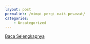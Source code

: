 ```yaml
---
layout: post
permalink: /mimpi-pergi-naik-pesawat/
categories:
    - Uncategorized
---
```


[Baca Selengkapnya](/09)